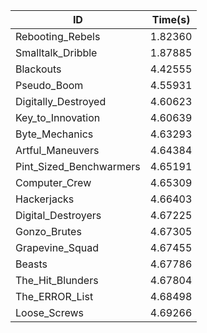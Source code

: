 |ID|Time(s)|
|-|-|
|Rebooting_Rebels|1.82360|
|Smalltalk_Dribble|1.87885|
|Blackouts|4.42555|
|Pseudo_Boom|4.55931|
|Digitally_Destroyed|4.60623|
|Key_to_Innovation|4.60639|
|Byte_Mechanics|4.63293|
|Artful_Maneuvers|4.64384|
|Pint_Sized_Benchwarmers|4.65191|
|Computer_Crew|4.65309|
|Hackerjacks|4.66403|
|Digital_Destroyers|4.67225|
|Gonzo_Brutes|4.67305|
|Grapevine_Squad|4.67455|
|Beasts|4.67786|
|The_Hit_Blunders|4.67804|
|The_ERROR_List|4.68498|
|Loose_Screws|4.69266|

